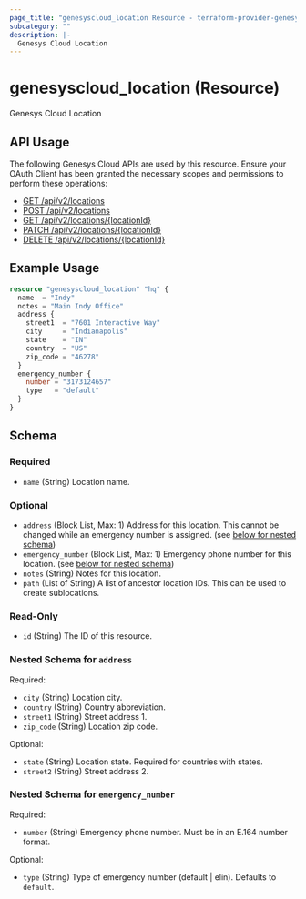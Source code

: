 ```yaml
---
page_title: "genesyscloud_location Resource - terraform-provider-genesyscloud"
subcategory: ""
description: |-
  Genesys Cloud Location
---
```

# genesyscloud_location (Resource)

Genesys Cloud Location

## API Usage
The following Genesys Cloud APIs are used by this resource. Ensure your OAuth Client has been granted the necessary scopes and permissions to perform these operations:

* [GET /api/v2/locations](https://developer.mypurecloud.com/api/rest/v2/locations/#get-api-v2-locations)
* [POST /api/v2/locations](https://developer.mypurecloud.com/api/rest/v2/locations/#post-api-v2-locations)
* [GET /api/v2/locations/{locationId}](https://developer.mypurecloud.com/api/rest/v2/locations/#get-api-v2-locations--locationId-)
* [PATCH /api/v2/locations/{locationId}](https://developer.mypurecloud.com/api/rest/v2/locations/#patch-api-v2-locations--locationId-)
* [DELETE /api/v2/locations/{locationId}](https://developer.mypurecloud.com/api/rest/v2/locations/#delete-api-v2-locations--locationId-)

## Example Usage

```terraform
resource "genesyscloud_location" "hq" {
  name  = "Indy"
  notes = "Main Indy Office"
  address {
    street1  = "7601 Interactive Way"
    city     = "Indianapolis"
    state    = "IN"
    country  = "US"
    zip_code = "46278"
  }
  emergency_number {
    number = "3173124657"
    type   = "default"
  }
}
```

<!-- schema generated by tfplugindocs -->
## Schema

### Required

- `name` (String) Location name.

### Optional

- `address` (Block List, Max: 1) Address for this location. This cannot be changed while an emergency number is assigned. (see [below for nested schema](#nestedblock--address))
- `emergency_number` (Block List, Max: 1) Emergency phone number for this location. (see [below for nested schema](#nestedblock--emergency_number))
- `notes` (String) Notes for this location.
- `path` (List of String) A list of ancestor location IDs. This can be used to create sublocations.

### Read-Only

- `id` (String) The ID of this resource.

<a id="nestedblock--address"></a>
### Nested Schema for `address`

Required:

- `city` (String) Location city.
- `country` (String) Country abbreviation.
- `street1` (String) Street address 1.
- `zip_code` (String) Location zip code.

Optional:

- `state` (String) Location state. Required for countries with states.
- `street2` (String) Street address 2.


<a id="nestedblock--emergency_number"></a>
### Nested Schema for `emergency_number`

Required:

- `number` (String) Emergency phone number.  Must be in an E.164 number format.

Optional:

- `type` (String) Type of emergency number (default | elin). Defaults to `default`.

